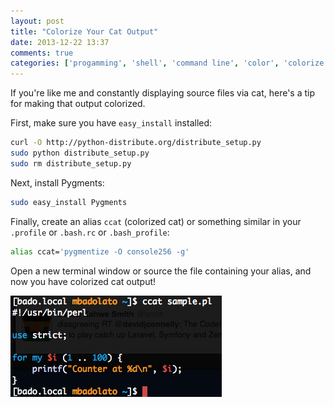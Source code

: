 ```yaml
---
layout: post
title: "Colorize Your Cat Output"
date: 2013-12-22 13:37
comments: true
categories: ['progamming', 'shell', 'command line', 'color', 'colorize', 'tips']
---
```


If you're like me and constantly displaying source files via cat, here's a tip for making that output colorized.

First, make sure you have ```easy_install``` installed:

```bash
curl -O http://python-distribute.org/distribute_setup.py
sudo python distribute_setup.py
sudo rm distribute_setup.py
```

Next, install Pygments:

```bash
sudo easy_install Pygments
```

Finally, create an alias ```ccat``` (colorized cat) or something similar in your ```.profile``` or ```.bash.rc``` or ```.bash_profile```:

```bash
alias ccat='pygmentize -O console256 -g'
```

Open a new terminal window or source the file containing your alias, and now you have colorized cat output!

<img src="/images/misc/colorized_cat.png" />
